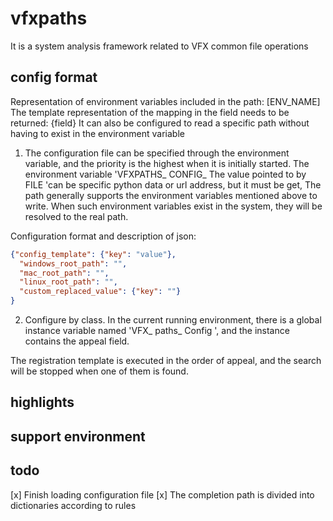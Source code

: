 # vfxpaths
It is a system analysis framework related to VFX common file operations


## config format

Representation of environment variables included in the path: [ENV_NAME]
The template representation of the mapping in the field needs to be returned: {field}
It can also be configured to read a specific path without having to exist in the environment variable

1. The configuration file can be specified through the environment variable, and the priority is the highest when it is initially started. 
The environment variable 'VFXPATHS_ CONFIG_ The value pointed to by FILE 'can be specific python data or url address, but it must be get,
The path generally supports the environment variables mentioned above to write. When such environment variables exist in the system, 
they will be resolved to the real path.


Configuration format and description of json:

```json
{"config_template": {"key": "value"},
  "windows_root_path": "",
  "mac_root_path": "",
  "linux_root_path": "",
  "custom_replaced_value": {"key": ""}
}
```

2. Configure by class. In the current running environment, 
there is a global instance variable named 'VFX_ paths_ Config ', and the instance contains the appeal field.

The registration template is executed in the order of appeal, and the search will be stopped when one of them is found.

## highlights

## support environment

## todo

[x] Finish loading configuration file
[x] The completion path is divided into dictionaries according to rules
